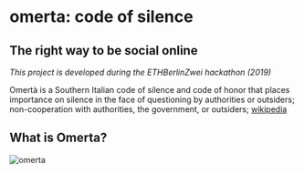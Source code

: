 # omerta: code of silence
## The right way to be social online

*This project is developed during the ETHBerlinZwei hackathon (2019)*

Omertà is a Southern Italian code of silence and code of honor that places importance on silence in the face of questioning by authorities or outsiders; non-cooperation with authorities, the government, or outsiders; [wikipedia](https://en.wikipedia.org/wiki/Omert%C3%A0)

## What is Omerta?
![omerta](https://github.com/vincentlg/omerta/blob/master/berlin-hack-1.png)
